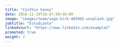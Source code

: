 ```yaml
---
title: "Cinthia Savoy"
date: 2018-11-19T10:47:58+10:00
image: "images/team/sage-kirk-485982-unsplash.jpg"
jobtitle: "Estudiante"
linkedinurl: "https://www.linkedin.com/example2"
promoted: true
weight: 2
---
```


<!--Lorem ipsum dolor sit amet, consectetur adipiscing elit,-->
<!--more-->

<!--sed do eiusmod tempor incididunt ut labore et dolore magna aliqua. Bibendum arcu vitae elementum curabitur vitae nunc sed. Tortor at risus viverra adipiscing at in. -->
